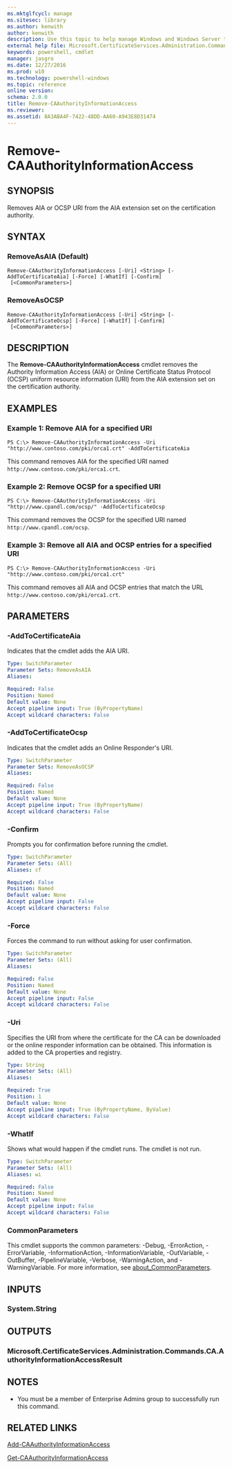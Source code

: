 ```yaml
---
ms.mktglfcycl: manage
ms.sitesec: library
ms.author: kenwith
author: kenwith
description: Use this topic to help manage Windows and Windows Server technologies with Windows PowerShell.
external help file: Microsoft.CertificateServices.Administration.Commands.dll-Help.xml
keywords: powershell, cmdlet
manager: jasgro
ms.date: 12/27/2016
ms.prod: w10
ms.technology: powershell-windows
ms.topic: reference
online version: 
schema: 2.0.0
title: Remove-CAAuthorityInformationAccess
ms.reviewer:
ms.assetid: 8A3ABA4F-7422-48DD-AA60-A943E8D31474
---
```


# Remove-CAAuthorityInformationAccess

## SYNOPSIS
Removes AIA or OCSP URI from the AIA extension set on the certification authority.

## SYNTAX

### RemoveAsAIA (Default)
```
Remove-CAAuthorityInformationAccess [-Uri] <String> [-AddToCertificateAia] [-Force] [-WhatIf] [-Confirm]
 [<CommonParameters>]
```

### RemoveAsOCSP
```
Remove-CAAuthorityInformationAccess [-Uri] <String> [-AddToCertificateOcsp] [-Force] [-WhatIf] [-Confirm]
 [<CommonParameters>]
```

## DESCRIPTION
The **Remove-CAAuthorityInformationAccess** cmdlet removes the Authority Information Access (AIA) or Online Certificate Status Protocol (OCSP) uniform resource information (URI) from the AIA extension set on the certification authority.

## EXAMPLES

### Example 1: Remove AIA for a specified URI
```
PS C:\> Remove-CAAuthorityInformationAccess -Uri "http://www.contoso.com/pki/orca1.crt" -AddToCertificateAia
```

This command removes AIA for the specified URI named `http://www.contoso.com/pki/orca1.crt`.

### Example 2: Remove OCSP for a specified URI
```
PS C:\> Remove-CAAuthorityInformationAccess -Uri "http://www.cpandl.com/ocsp/" -AddToCertificateOcsp
```

This command removes the OCSP for the specified URI named `http://www.cpandl.com/ocsp`.

### Example 3: Remove all AIA and OCSP entries for a specified URI
```
PS C:\> Remove-CAAuthorityInformationAccess -Uri "http://www.contoso.com/pki/orca1.crt"
```

This command removes all AIA and OCSP entries that match the URL `http://www.contoso.com/pki/orca1.crt`.

## PARAMETERS

### -AddToCertificateAia
Indicates that the cmdlet adds the AIA URI.

```yaml
Type: SwitchParameter
Parameter Sets: RemoveAsAIA
Aliases: 

Required: False
Position: Named
Default value: None
Accept pipeline input: True (ByPropertyName)
Accept wildcard characters: False
```

### -AddToCertificateOcsp
Indicates that the cmdlet adds an Online Responder's URI.

```yaml
Type: SwitchParameter
Parameter Sets: RemoveAsOCSP
Aliases: 

Required: False
Position: Named
Default value: None
Accept pipeline input: True (ByPropertyName)
Accept wildcard characters: False
```

### -Confirm
Prompts you for confirmation before running the cmdlet.

```yaml
Type: SwitchParameter
Parameter Sets: (All)
Aliases: cf

Required: False
Position: Named
Default value: None
Accept pipeline input: False
Accept wildcard characters: False
```

### -Force
Forces the command to run without asking for user confirmation.

```yaml
Type: SwitchParameter
Parameter Sets: (All)
Aliases: 

Required: False
Position: Named
Default value: None
Accept pipeline input: False
Accept wildcard characters: False
```

### -Uri
Specifies the URI from where the certificate for the CA can be downloaded or the online responder information can be obtained.
This information is added to the CA properties and registry.

```yaml
Type: String
Parameter Sets: (All)
Aliases: 

Required: True
Position: 1
Default value: None
Accept pipeline input: True (ByPropertyName, ByValue)
Accept wildcard characters: False
```

### -WhatIf
Shows what would happen if the cmdlet runs. The cmdlet is not run.

```yaml
Type: SwitchParameter
Parameter Sets: (All)
Aliases: wi

Required: False
Position: Named
Default value: None
Accept pipeline input: False
Accept wildcard characters: False
```

### CommonParameters
This cmdlet supports the common parameters: -Debug, -ErrorAction, -ErrorVariable, -InformationAction, -InformationVariable, -OutVariable, -OutBuffer, -PipelineVariable, -Verbose, -WarningAction, and -WarningVariable. For more information, see [about_CommonParameters](http://go.microsoft.com/fwlink/?LinkID=113216).

## INPUTS

### System.String

## OUTPUTS

### Microsoft.CertificateServices.Administration.Commands.CA.AuthorityInformationAccessResult

## NOTES
* You must be a member of Enterprise Admins group to successfully run this command.

## RELATED LINKS

[Add-CAAuthorityInformationAccess](./Add-CAAuthorityInformationAccess.md)

[Get-CAAuthorityInformationAccess](./Get-CAAuthorityInformationAccess.md)
